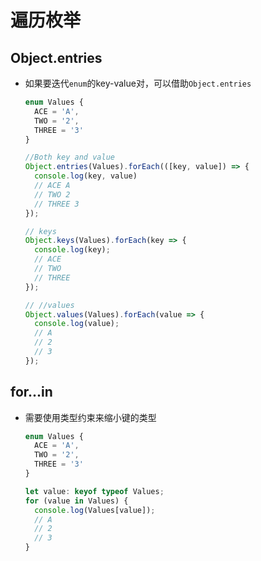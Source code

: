# 遍历枚举

## Object.entries

  - 如果要迭代`enum`的key-value对，可以借助`Object.entries`

    ```ts
    enum Values {
      ACE = 'A',
      TWO = '2',
      THREE = '3'
    }

    //Both key and value
    Object.entries(Values).forEach(([key, value]) => {
      console.log(key, value)
      // ACE A
      // TWO 2
      // THREE 3
    });

    // keys
    Object.keys(Values).forEach(key => {
      console.log(key);
      // ACE
      // TWO
      // THREE
    });

    // //values
    Object.values(Values).forEach(value => {
      console.log(value);
      // A
      // 2
      // 3
    });
    ```

## for...in

  - 需要使用类型约束来缩小键的类型

    ```ts
    enum Values {
      ACE = 'A',
      TWO = '2',
      THREE = '3'
    }

    let value: keyof typeof Values;
    for (value in Values) {
      console.log(Values[value]);
      // A
      // 2
      // 3
    }
    ```
